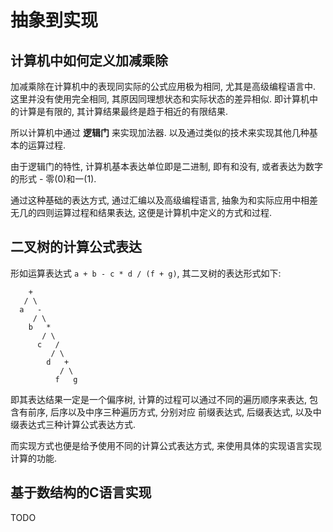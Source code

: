 # 抽象到实现

## 计算机中如何定义加减乘除
加减乘除在计算机中的表现同实际的公式应用极为相同, 尤其是高级编程语言中. 这里并没有使用完全相同, 其原因同理想状态和实际状态的差异相似. 即计算机中的计算是有限的, 其计算结果最终是趋于相近的有限结果.

所以计算机中通过 __逻辑门__ 来实现加法器. 以及通过类似的技术来实现其他几种基本的运算过程.

由于逻辑门的特性, 计算机基本表达单位即是二进制, 即有和没有, 或者表达为数字的形式 - 零(0)和一(1).

通过这种基础的表达方式, 通过汇编以及高级编程语言, 抽象为和实际应用中相差无几的四则运算过程和结果表达, 这便是计算机中定义的方式和过程.

## 二叉树的计算公式表达
形如运算表达式 `a + b - c * d / (f + g)`, 其二叉树的表达形式如下:

        +
       / \
      a   -
         / \
        b   *
           / \
          c   /
             / \
            d   +
               / \
              f   g

即其表达结果一定是一个偏序树, 计算的过程可以通过不同的遍历顺序来表达, 包含有前序, 后序以及中序三种遍历方式, 分别对应 前缀表达式, 后缀表达式, 以及中缀表达式三种计算公式表达方式.

而实现方式也便是给予使用不同的计算公式表达方式, 来使用具体的实现语言实现计算的功能.

## 基于数结构的C语言实现
TODO
